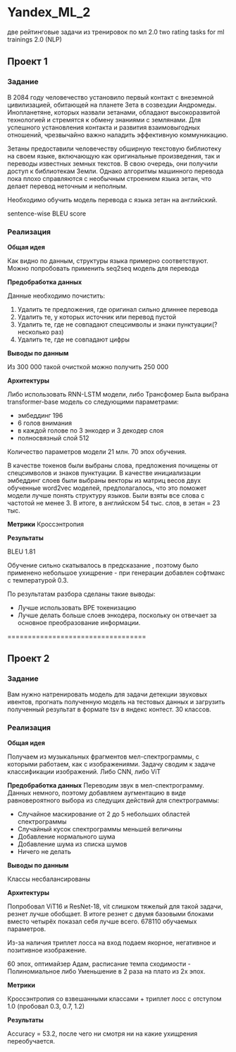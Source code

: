 # Yandex_ML_2
две рейтинговые задачи из тренировок по мл 2.0 
two rating tasks for ml trainings 2.0 (NLP)
## Проект 1

### Задание

В 2084 году человечество установило первый контакт с внеземной цивилизацией, обитающей на планете Зета в созвездии Андромеды. Инопланетяне, которых назвали зетанами, обладают высокоразвитой технологией и стремятся к обмену знаниями с землянами. Для успешного установления контакта и развития взаимовыгодных отношений, чрезвычайно важно наладить эффективную коммуникацию.

Зетаны предоставили человечеству обширную текстовую библиотеку на своем языке, включающую как оригинальные произведения, так и переводы известных земных текстов. В свою очередь, они получили доступ к библиотекам Земли. Однако алгоритмы машинного перевода пока плохо справляются с необычным строением языка зетан, что делает перевод неточным и неполным.

Необходимо обучить модель перевода с языка зетан на английский.

sentence-wise BLEU score

### Реализация

**Общая идея**

Как видно по данным, структуры языка примерно соответствуют. Можно попробовать применить seq2seq модель для перевода

**Предобработка данных**

Данные необходимо почистить:

1. Удалить те предложения, где оригинал сильно длиннее перевода
2. Удалить те, у которых источник или перевод пустой
3. Удалить те, где не совпадают спецсимволы и знаки пунктуации(? несколько раз)
4. Удалить те, где не совпадают цифры

**Выводы по данным**

Из 300 000 такой очисткой можно получить 250 000

**Архитектуры**

Либо использовать RNN-LSTM модели, либо Трансфомер
Была выбрана transformer-base модель со следующими параметрами:
- эмбеддинг 196
- 6 голов внимания
- в каждой голове по 3 энкодер и 3 декодер слоя
- полносвязный слой 512

Количество параметров модели 21 млн.
70 эпох обучения.

В качестве токенов были выбраны слова, предложения почищены от спецсимволов и знаков пунктуации. 
В качестве инициализации эмбеддинг слоев были выбраны векторы из матриц весов двух обученные word2vec моделей,
предполагалось, что это поможет модели лучше понять структуру языков. Были взяты все слова с частотой не менее 3.
В итоге, в английском 54 тыс. слов, в зетан = 23 тыс.

**Метрики**
Кроссэнтропия

**Результаты**

BLEU 1.81

Обучение сильно скатывалось в предсказание <unk>, поэтому было применено небольшое ухищрение - при генерации добавлен софтмакс с температурой 0.3.

По результатам разбора сделаны такие выводы:
- Лучше использовать BPE токенизацию
- Лучше делать больше слоев энкодера, поскольку он отвечает за основное преобразование информации.

==================================

## Проект 2

### Задание


Вам нужно натренировать модель для задачи детекции звуковых ивентов, 
прогнать полученную модель на тестовых данных и загрузить полученный результат в формате tsv в яндекс контест.
30 классов.

### Реализация

**Общая идея**

Получаем из музыкальных фрагментов мел-спектрограммы, с которыми работаем, как с изображениями.
Задачу сводим к задаче классификации изображений. Либо CNN, либо ViT

**Предобработка данных**
Переводим звук в мел-спектрограмму.
Данных немного, поэтому добавляем аугментацию в виде равновероятного выбора из следущих действий для спектрограммы:

- Случайное маскирование от 2 до 5 небольших областей спектрограммы
- Случайный кусок спектрограммы меньшей величины
- Добавление нормального шума
- Добавление шума из списка шумов
- Ничего не делать

**Выводы по данным**

Классы несбалансированы

**Архитектуры**

Попробовал ViT16 и ResNet-18, vit слишком тяжелый для такой задачи, резнет лучше обобщает.
В итоге резнет с двумя базовыми блоками вместо четырёх показал себя лучше всего.
678110 обучаемых параметров.

Из-за наличия триплет лосса на вход подаем якорное, негативное и позитивное изображение.

60 эпох, оптимайзер Адам, расписание темпа сходимости - Полиномиальное либо Уменьшение в 2 раза на плато из 2х эпох.

**Метрики**

Кроссэнтропия со взвешанными классами + триплет лосс с отступом 1.0 (пробовал 0.3, 0.7, 1.2)

**Результаты**

Accuracy = 53.2, после чего ни смотря ни на какие ухищрения переобучается. 



